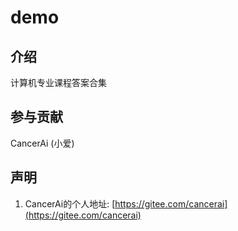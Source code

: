 # demo

## 介绍
计算机专业课程答案合集

## 参与贡献
CancerAi (小爱)

## 声明
1.  CancerAi的个人地址: [https://gitee.com/cancerai](https://gitee.com/cancerai)
